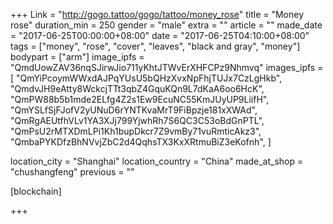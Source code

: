 +++
Link = "http://gogo.tattoo/gogo/tattoo/money_rose"
title = "Money rose"
duration_min = 250
gender = "male"
extra = ""
article = ""
made_date = "2017-06-25T00:00:00+08:00"
date = "2017-06-25T04:10:00+08:00"
tags = ["money", "rose", "cover", "leaves", "black and gray", "money"]
bodypart = ["arm"]
image_ipfs = "QmdUowZAV36nqSJirwJio711yKhtJTWvErXHFCPz9Nhmvq"
images_ipfs = [  "QmYiPcoymWWxdAJPqYUsU5bQHzXvxNpFhjTUJx7CzLgHkb",
  "QmdvJH9eAtty8WckcjTTt3qbZ4GquKQn9L7dKaA6oo6HcK",
  "QmPW88b5b1mde2ELfg4Z2s1Ew9EcuNC55KmJUyUP9LiifH",
  "QmYSLfSjFJofV2yUNuD6rYNTKvaMrT9FiBpzje181xXWAd",
  "QmRgAEUtfhVLv1YA3XJj799YjwhRh7S6QC3C53oBdGnPTL",
  "QmPsU2rMTXDmLPi1Kh1bupDkcr7Z9vmBy71vuRmticAkz3",
  "QmbaPYKDfzBhNVvjZbC2d4QqhsTX3KxXRtmuBiZ3eKofnh",
]

location_city = "Shanghai"
location_country = "China"
made_at_shop = "chushangfeng"
previous = ""

[blockchain]

+++

